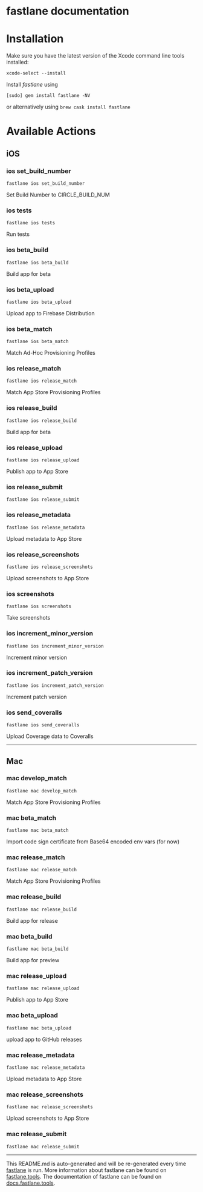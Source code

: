 fastlane documentation
================
# Installation

Make sure you have the latest version of the Xcode command line tools installed:

```
xcode-select --install
```

Install _fastlane_ using
```
[sudo] gem install fastlane -NV
```
or alternatively using `brew cask install fastlane`

# Available Actions
## iOS
### ios set_build_number
```
fastlane ios set_build_number
```
Set Build Number to CIRCLE_BUILD_NUM
### ios tests
```
fastlane ios tests
```
Run tests
### ios beta_build
```
fastlane ios beta_build
```
Build app for beta
### ios beta_upload
```
fastlane ios beta_upload
```
Upload app to Firebase Distribution
### ios beta_match
```
fastlane ios beta_match
```
Match Ad-Hoc Provisioning Profiles
### ios release_match
```
fastlane ios release_match
```
Match App Store Provisioning Profiles
### ios release_build
```
fastlane ios release_build
```
Build app for beta
### ios release_upload
```
fastlane ios release_upload
```
Publish app to App Store
### ios release_submit
```
fastlane ios release_submit
```

### ios release_metadata
```
fastlane ios release_metadata
```
Upload metadata to App Store
### ios release_screenshots
```
fastlane ios release_screenshots
```
Upload screenshots to App Store
### ios screenshots
```
fastlane ios screenshots
```
Take screenshots
### ios increment_minor_version
```
fastlane ios increment_minor_version
```
Increment minor version
### ios increment_patch_version
```
fastlane ios increment_patch_version
```
Increment patch version
### ios send_coveralls
```
fastlane ios send_coveralls
```
Upload Coverage data to Coveralls

----

## Mac
### mac develop_match
```
fastlane mac develop_match
```
Match App Store Provisioning Profiles
### mac beta_match
```
fastlane mac beta_match
```
Import code sign certificate from Base64 encoded env vars (for now)
### mac release_match
```
fastlane mac release_match
```
Match App Store Provisioning Profiles
### mac release_build
```
fastlane mac release_build
```
Build app for release
### mac beta_build
```
fastlane mac beta_build
```
Build app for preview
### mac release_upload
```
fastlane mac release_upload
```
Publish app to App Store
### mac beta_upload
```
fastlane mac beta_upload
```
upload app to GitHub releases
### mac release_metadata
```
fastlane mac release_metadata
```
Upload metadata to App Store
### mac release_screenshots
```
fastlane mac release_screenshots
```
Upload screenshots to App Store
### mac release_submit
```
fastlane mac release_submit
```


----

This README.md is auto-generated and will be re-generated every time [fastlane](https://fastlane.tools) is run.
More information about fastlane can be found on [fastlane.tools](https://fastlane.tools).
The documentation of fastlane can be found on [docs.fastlane.tools](https://docs.fastlane.tools).
